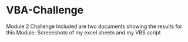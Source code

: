 # VBA-Challenge
Module 2 Challenge
Included are two documents showing the results for this Module:
Screenshots of my excel sheets and my VBS script
